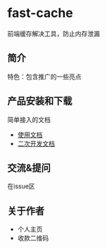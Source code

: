 # fast-cache
前端缓存解决工具，防止内存泄漏

## 简介 

特色：包含推广的一些亮点

## 产品安装和下载

简单接入的文档

- [使用文档](./doc/use/README.md)
- [二次开发文档](./doc/dev/README.md)

## 交流&提问
 在issue区
 ## 关于作者
 - 个人主页
 - 收款二维码
